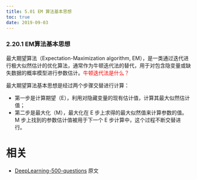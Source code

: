 ```yaml
---
title: 5.01 EM 算法基本思想
toc: true
date: 2019-09-03
---
```


### 2.20.1 EM算法基本思想

最大期望算法（Expectation-Maximization algorithm, EM），是一类通过迭代进行极大似然估计的优化算法，通常作为牛顿迭代法的替代，用于对包含隐变量或缺失数据的概率模型进行参数估计。<span style="color:red;">牛顿迭代法是什么？</span>

最大期望算法基本思想是经过两个步骤交替进行计算：

- 第一步是计算期望（E），利用对隐藏变量的现有估计值，计算其最大似然估计值；
- 第二步是最大化（M），最大化在 E 步上求得的最大似然值来计算参数的值。M 步上找到的参数估计值被用于下一个 E 步计算中，这个过程不断交替进行。





# 相关

- [DeepLearning-500-questions](https://github.com/scutan90/DeepLearning-500-questions) 原文
